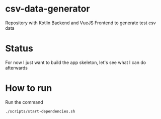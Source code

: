 # csv-data-generator
Repository with Kotlin Backend and VueJS Frontend to generate test csv data

# Status
For now I just want to build the app skeleton, let's see what I can do afterwards

# How to run

Run the command
```
./scripts/start-dependencies.sh
```


